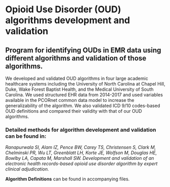 # Opioid Use Disorder (OUD) algorithms development and validation
## Program for identifying OUDs in EMR data using different algorithms and validation of those algorithms.

We developed and validated OUD algorithms in four large academic healthcare systems including the University of North Carolina at Chapel Hill, Duke, Wake Forest Baptist Health, and the Medical University of South Carolina. We used structured EHR data from 2014-2017 and used variables available in the PCORnet common data model to increase the generalizability of the algorithm. We also validated ICD 9/10 codes-based OUD definitions and compared their validity with that of our OUD algorithms.

### Detailed methods for algorithm development and validation can be found in:

*Ranapurwala SI, Alam IZ, Pence BW, Carey TS, Christensen S, Clark M, Chelminski PR, Wu LT, Greenblatt LH, Korte JE, Wolfson M, Douglas HE, Bowlby LA, Capata M, Marshall SW. Development and validation of an electronic health records-based opioid use disorder algorithm by expert clinical adjudication.*

**Algorithm Definitions** can be found in accompanying files.
